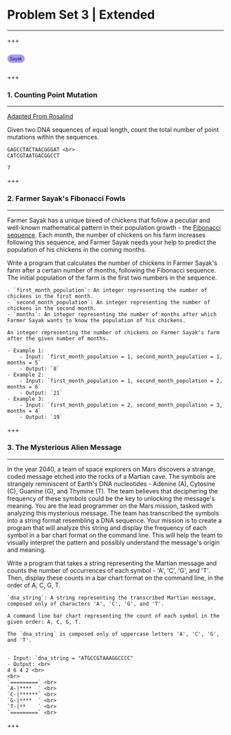 # Problem Set 3 | Extended

---

+++

 <p style="background-color: #a29bfe; padding: 3px 5px; border: 1px solid #ccc; border-radius: 10px; display: inline-block; width: auto; font-size: 10px;">Sayak</p>

+++

### 1. Counting Point Mutation

---

[Adapted From Rosalind](https://rosalind.info/problems/hamm/)

Given two DNA sequences of equal length, count the total number of point mutations within the sequences.


```{card} Test Input
GAGCCTACTAACGGGAT <br>
CATCGTAATGACGGCCT
```

```{card} Test Output
7
```

+++

### 2. Farmer Sayak's Fibonacci Fowls

---

Farmer Sayak has a unique breed of chickens that follow a peculiar and well-known mathematical pattern in their population growth - the [Fibonacci sequence](https://en.wikipedia.org/wiki/Fibonacci_sequence). Each month, the number of chickens on his farm increases following this sequence, and Farmer Sayak needs your help to predict the population of his chickens in the coming months.

Write a program that calculates the number of chickens in Farmer Sayak's farm after a certain number of months, following the Fibonacci sequence. The initial population of the farm is the first two numbers in the sequence.

```{card} Input
- `first_month_population`: An integer representing the number of chickens in the first month.
- `second_month_population`: An integer representing the number of chickens in the second month.
- `months`: An integer representing the number of months after which Farmer Sayak wants to know the population of his chickens.
```

```{card} Output
An integer representing the number of chickens on Farmer Sayak's farm after the given number of months.
```


```{card} Sample Input and Output
- Example 1:
    - Input: `first_month_population = 1, second_month_population = 1, months = 5`
    - Output: `8`
- Example 2:
    - Input: `first_month_population = 1, second_month_population = 2, months = 6`
    - Output: `21`
- Example 3:
    - Input: `first_month_population = 2, second_month_population = 3, months = 4`
    - Output: `19`
```

+++

### 3. The Mysterious Alien Message

---

In the year 2040, a team of space explorers on Mars discovers a strange, coded message etched into the rocks of a Martian cave. The symbols are strangely reminiscent of Earth's DNA nucleotides - Adenine (A), Cytosine (C), Guanine (G), and Thymine (T). The team believes that deciphering the frequency of these symbols could be the key to unlocking the message's meaning.
You are the lead programmer on the Mars mission, tasked with analyzing this mysterious message. The team has transcribed the symbols into a string format resembling a DNA sequence. Your mission is to create a program that will analyze this string and display the frequency of each symbol in a bar chart format on the command line. This will help the team to visually interpret the pattern and possibly understand the message's origin and meaning.

Write a program that takes a string representing the Martian message and counts the number of occurrences of each symbol - 'A', 'C', 'G', and 'T'. Then, display these counts in a bar chart format on the command line, in the order of A, C, G, T.

```{card} Input
`dna_string`: A string representing the transcribed Martian message, composed only of characters 'A', 'C', 'G', and 'T'.
```

```{card} Output
A command line bar chart representing the count of each symbol in the given order: A, C, G, T.
```

```{card} Constrain
The `dna_string` is composed only of uppercase letters 'A', 'C', 'G', and 'T'.
```

```{card} Sample Input and Output

- Input: `dna_string = "ATGCCGTAAAGGCCCC"
- Output: <br>
4 6 4 2 <br>
<br>
`=========` <br>
`A-|****  ` <br>
`C-|******` <br>
`G-|****  ` <br>
`T-|**    ` <br>
`=========` <br>
```

+++